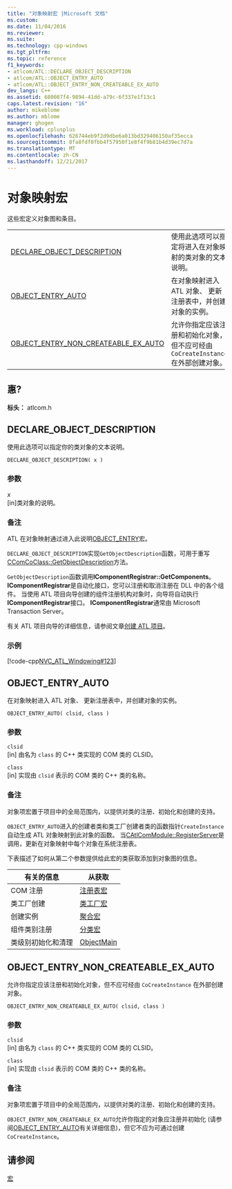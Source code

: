 ```yaml
---
title: "对象映射宏 |Microsoft 文档"
ms.custom: 
ms.date: 11/04/2016
ms.reviewer: 
ms.suite: 
ms.technology: cpp-windows
ms.tgt_pltfrm: 
ms.topic: reference
f1_keywords:
- atlcom/ATL::DECLARE_OBJECT_DESCRIPTION
- atlcom/ATL::OBJECT_ENTRY_AUTO
- atlcom/ATL::OBJECT_ENTRY_NON_CREATEABLE_EX_AUTO
dev_langs: C++
ms.assetid: 680087f4-9894-41dd-a79c-6f337e1f13c1
caps.latest.revision: "16"
author: mikeblome
ms.author: mblome
manager: ghogen
ms.workload: cplusplus
ms.openlocfilehash: 626744eb9f2d9dbe6a013bd329406150af35ecca
ms.sourcegitcommit: 8fa8fdf0fbb4f57950f1e8f4f9b81b4d39ec7d7a
ms.translationtype: MT
ms.contentlocale: zh-CN
ms.lasthandoff: 12/21/2017
---
```

# <a name="object-map-macros"></a>对象映射宏
这些宏定义对象图和条目。  
  
|||  
|-|-|  
|[DECLARE_OBJECT_DESCRIPTION](#declare_object_description)|使用此选项可以指定将进入在对象映射的类对象的文本说明。|  
|[OBJECT_ENTRY_AUTO](#object_entry_auto)|在对象映射进入 ATL 对象、 更新注册表中，并创建对象的实例。|  
|[OBJECT_ENTRY_NON_CREATEABLE_EX_AUTO](#object_entry_non_createable_ex_auto)|允许你指定应该注册和初始化对象，但不应可经由 `CoCreateInstance` 在外部创建对象。|  

## <a name="requirements"></a>惠?  
 **标头：** atlcom.h  
   
##  <a name="declare_object_description"></a>DECLARE_OBJECT_DESCRIPTION  
 使用此选项可以指定你的类对象的文本说明。  
  
```
DECLARE_OBJECT_DESCRIPTION( x )
```  
  
### <a name="parameters"></a>参数  
 *x*  
 [in]类对象的说明。  
  
### <a name="remarks"></a>备注  
 ATL 在对象映射通过进入此说明[OBJECT_ENTRY](http://msdn.microsoft.com/en-us/abd10ee2-54f0-4f94-9ec2-ddf8f4c8c8cd)宏。  
  
 `DECLARE_OBJECT_DESCRIPTION`实现`GetObjectDescription`函数，可用于重写[CComCoClass::GetObjectDescription](ccomcoclass-class.md#getobjectdescription)方法。  

  
 `GetObjectDescription`函数调用**IComponentRegistrar::GetComponents**。 **IComponentRegistrar**是自动化接口，您可以注册和取消注册在 DLL 中的各个组件。 当使用 ATL 项目向导创建的组件注册机构对象时，向导将自动执行**IComponentRegistrar**接口。 **IComponentRegistrar**通常由 Microsoft Transaction Server。  
  
 有关 ATL 项目向导的详细信息，请参阅文章[创建 ATL 项目](../../atl/reference/creating-an-atl-project.md)。  
  
### <a name="example"></a>示例  
 [!code-cpp[NVC_ATL_Windowing#123](../../atl/codesnippet/cpp/object-map-macros_1.h)]  
  
##  <a name="object_entry_auto"></a>OBJECT_ENTRY_AUTO  
 在对象映射进入 ATL 对象、 更新注册表中，并创建对象的实例。  
  
```
OBJECT_ENTRY_AUTO( clsid, class )
```  
  
### <a name="parameters"></a>参数  
 `clsid`  
 [in] 由名为 `class` 的 C++ 类实现的 COM 类的 CLSID。  
  
 `class`  
 [in] 实现由 `clsid` 表示的 COM 类的 C++ 类的名称。  
  
### <a name="remarks"></a>备注  
 对象项宏置于项目中的全局范围内，以提供对类的注册、初始化和创建的支持。  
  
 `OBJECT_ENTRY_AUTO`进入的创建者类和类工厂创建者类的函数指针`CreateInstance`自动生成 ATL 对象映射到此对象的函数。 当[CAtlComModule::RegisterServer](catlcommodule-class.md#registerserver)是调用，更新在对象映射中每个对象在系统注册表。  

  
 下表描述了如何从第二个参数提供给此宏的类获取添加到对象图的信息。  
  
|有关的信息|从获取|  
|---------------------|-------------------|  
|COM 注册|[注册表宏](../../atl/reference/registry-macros.md)|  
|类工厂创建|[类工厂宏](../../atl/reference/aggregation-and-class-factory-macros.md)|  
|创建实例|[聚合宏](../../atl/reference/aggregation-and-class-factory-macros.md)|  
|组件类别注册|[分类宏](../../atl/reference/category-macros.md)|  
|类级别初始化和清理|[ObjectMain](ccomobjectrootex-class.md#objectmain)|  

  
##  <a name="object_entry_non_createable_ex_auto"></a>OBJECT_ENTRY_NON_CREATEABLE_EX_AUTO  
 允许你指定应该注册和初始化对象，但不应可经由 `CoCreateInstance` 在外部创建对象。  
  
```
OBJECT_ENTRY_NON_CREATEABLE_EX_AUTO( clsid, class )
```  
  
### <a name="parameters"></a>参数  
 `clsid`  
 [in] 由名为 `class` 的 C++ 类实现的 COM 类的 CLSID。  
  
 `class`  
 [in] 实现由 `clsid` 表示的 COM 类的 C++ 类的名称。  
  
### <a name="remarks"></a>备注  
 对象项宏置于项目中的全局范围内，以提供对类的注册、初始化和创建的支持。  
  
 `OBJECT_ENTRY_NON_CREATEABLE_EX_AUTO`允许你指定的对象应注册并初始化 (请参阅[OBJECT_ENTRY_AUTO](#object_entry_auto)有关详细信息)，但它不应为可通过创建`CoCreateInstance`。  
  
## <a name="see-also"></a>请参阅  
 [宏](../../atl/reference/atl-macros.md)
